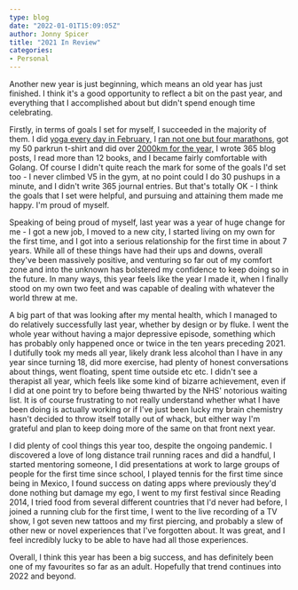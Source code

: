 ```yaml
---
type: blog
date: "2022-01-01T15:09:05Z"
author: Jonny Spicer
title: "2021 In Review"
categories:
- Personal
---
```

Another new year is just beginning, which means an old year has just finished. I think it's a good opportunity to reflect a bit on the past year, and everything that I accomplished about
but didn't spend enough time celebrating.

Firstly, in terms of goals I set for myself, I succeeded in the majority of them.
I did [yoga every day in February,](/blog/lockdown-goals-ii-yoga/) I [ran not one
but four marathons,](/blog/2021-goals-ii/) got my 50 parkrun t-shirt and did over
[2000km for the year,](/blog/2000-kilometres) I wrote 365 blog posts, I read more
than 12 books, and I became fairly comfortable with Golang. Of course I didn't
quite reach the mark for some of the goals I'd set too - I never climbed V5 in
the gym, at no point could I do 30 pushups in a minute, and I didn't write 365
journal entries. But that's totally OK - I think the goals that I set were
helpful, and pursuing and attaining them made me happy. I'm proud of myself.

Speaking of being proud of myself, last year was a year of huge change for me - I got a new job, I moved to a new city, I started living on my own for the first time, and I got into a
serious relationship for the first time in about 7 years. While all of these things have had their ups and downs, overall they've been massively positive, and venturing so far out of my
comfort zone and into the unknown has bolstered my confidence to keep doing so in the future. In many ways, this year feels like the year I made it, when I finally stood on my own two feet
and was capable of dealing with whatever the world threw at me.

A big part of that was looking after my mental health, which I managed to do relatively successfully last year, whether by design or by fluke. I went the whole year without having a major
depressive episode, something which has probably only happened once or twice in the ten years preceding 2021. I dutifully took my meds all year, likely drank less alcohol than I have
in any year since turning 18, did more exercise, had plenty of honest conversations about things, went floating, spent time outside etc etc. I didn't see a therapist all year, which feels
like some kind of bizarre achievement, even if I did at one point try to before being thwarted by the NHS' notorious waiting list. It is of course frustrating to not really understand
whether what I have been doing is actually working or if I've just been lucky my brain chemistry hasn't decided to throw itself totally out of whack, but either way I'm grateful and plan
to keep doing more of the same on that front next year.

I did plenty of cool things this year too, despite the ongoing pandemic. I discovered a love of long distance trail running races and did a handful, I started mentoring someone, I
did presentations at work to large groups of people for the first time since school, I played tennis for the first time since being in Mexico, I found success on dating apps where
previously they'd done nothing but damage my ego, I went to my first festival since Reading 2014, I tried food from several different countries that I'd never had before, I joined a
running club for the first time, I went to the live recording of a TV show, I got seven new tattoos and my first piercing, and probably a slew of other new or novel experiences that I've
forgotten about. It was great, and I feel incredibly lucky to be able to have had all those experiences.

Overall, I think this year has been a big success, and has definitely been one of my favourites so far as an adult. Hopefully that trend continues into 2022 and beyond.
